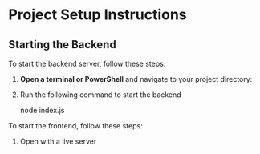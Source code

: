 # Project Setup Instructions

## Starting the Backend

To start the backend server, follow these steps:

1. **Open a terminal or PowerShell** and navigate to your project directory:

2. Run the following command to start the backend

   node index.js

To start the frontend, follow these steps:

1. Open with a live server
